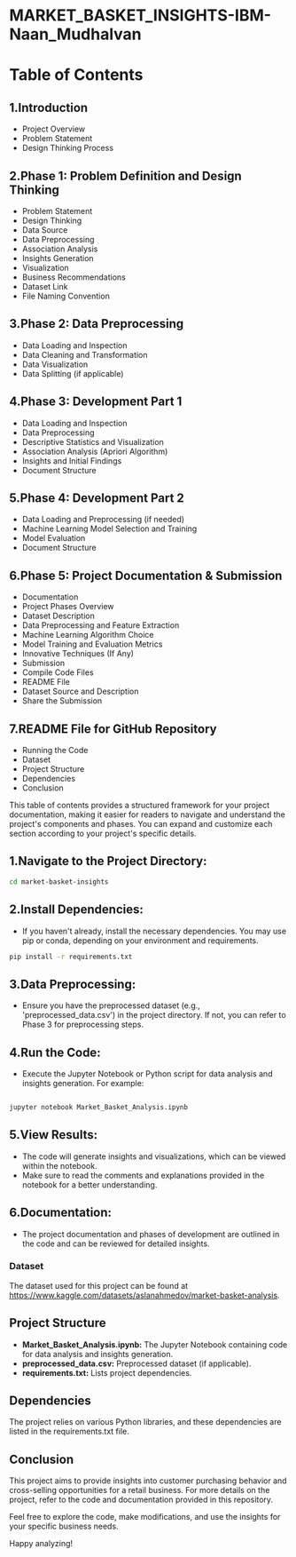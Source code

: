 # MARKET_BASKET_INSIGHTS-IBM-Naan_Mudhalvan
# Table of Contents

## 1.Introduction

*   Project Overview
*   Problem Statement
*   Design Thinking Process 
## 2.Phase 1: Problem Definition and Design Thinking

*   Problem Statement
*   Design Thinking
*   Data Source
*   Data Preprocessing
*   Association Analysis
*   Insights Generation
*   Visualization
*   Business Recommendations
*   Dataset Link
*   File Naming Convention
## 3.Phase 2: Data Preprocessing

*   Data Loading and Inspection
*   Data Cleaning and Transformation
*   Data Visualization
*   Data Splitting (if applicable)
## 4.Phase 3: Development Part 1

*   Data Loading and Inspection
*   Data Preprocessing
*   Descriptive Statistics and Visualization
*   Association Analysis (Apriori Algorithm)
*   Insights and Initial Findings
*   Document Structure
## 5.Phase 4: Development Part 2

*   Data Loading and Preprocessing (if needed)
*   Machine Learning Model Selection and Training
*   Model Evaluation
*   Document Structure
## 6.Phase 5: Project Documentation & Submission
*   Documentation
*   Project Phases Overview
*   Dataset Description
*   Data Preprocessing and Feature Extraction
*   Machine Learning Algorithm Choice
*   Model Training and Evaluation Metrics
*   Innovative Techniques (If Any)
*   Submission
*   Compile Code Files
*   README File
*   Dataset Source and Description
*   Share the Submission
  ## 7.README File for GitHub Repository
*   Running the Code
*   Dataset
*   Project Structure
*   Dependencies
*   Conclusion
  
   This table of contents provides a structured framework for your project documentation, making it easier for readers to navigate and understand the project's components and phases. You can expand and customize each section according to your project's specific details.
## 1.Navigate to the Project Directory:

~~~ bash
cd market-basket-insights
~~~
## 2.Install Dependencies:
*   If you haven't already, install the necessary dependencies. You may use pip or conda, depending on your environment and requirements.

~~~ bash
pip install -r requirements.txt
~~~
## 3.Data Preprocessing:
*   Ensure you have the preprocessed dataset (e.g., 'preprocessed_data.csv') in the project directory. If not, you can refer to Phase 3 for preprocessing steps.

## 4.Run the Code:

*   Execute the Jupyter Notebook or Python script for data analysis and insights generation. For example:
~~~ bash

jupyter notebook Market_Basket_Analysis.ipynb
~~~
## 5.View Results:

*   The code will generate insights and visualizations, which can be viewed within the notebook.
*   Make sure to read the comments and explanations provided in the notebook for a better understanding.
## 6.Documentation:

*   The project documentation and phases of development are outlined in the code and can be reviewed for detailed insights.
### Dataset
The dataset used for this project can be found at 
https://www.kaggle.com/datasets/aslanahmedov/market-basket-analysis.
## Project Structure
*   **Market_Basket_Analysis.ipynb:** The Jupyter Notebook containing code for data analysis and insights generation.
*   **preprocessed_data.csv:** Preprocessed dataset (if applicable).
*   **requirements.txt:** Lists project dependencies.
## Dependencies
The project relies on various Python libraries, and these dependencies are listed in the requirements.txt file.

## Conclusion
This project aims to provide insights into customer purchasing behavior and cross-selling opportunities for a retail business. For more details on the project, refer to the code and documentation provided in this repository.

Feel free to explore the code, make modifications, and use the insights for your specific business needs.

Happy analyzing!
